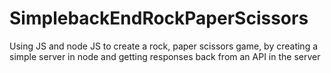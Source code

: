 # SimplebackEndRockPaperScissors
Using JS and node JS to create a rock, paper scissors game, by creating a simple server in node and getting responses back from an API in the server
